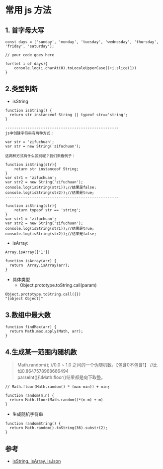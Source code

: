# 常用 js 方法

## 1. 首字母大写

```
const days = ['sunday', 'monday', 'tuesday', 'wednesday', 'thursday', 'friday', 'saturday'];

// your code goes here

for(let i of days){
    console.log(i.charAt(0).toLocaleUpperCase()+i.slice(1))
}
```


## 2.类型判断

- isString
```
function isString() {
  return str instanceof String || typeof str=='string';
}

---------------------------------------------------
js中创建字符串有两种方式：

var str = 'zifuchuan';
var str = new String('zifuchuan');

这两种方式有什么区别呢？我们来看例子：

function isString(str){
    return str instanceof String;       
}
var str1 = 'zifuchuan';
var str2 = new String('zifuchuan');
console.log(isString(str1));//结果是false;
console.log(isString(str2));//结果是true;
---------------------------------------------------

function isString(str){
    return typeof str == 'string';
}
var str1 = 'zifuchuan';
var str2 = new String('zifuchuan');
console.log(isString(str1));//结果是true;
console.log(isString(str2));//结果是false;
```

- isArray: 

```
Array.isArray(['1'])

function isArray(arr) {
  return  Array.isArray(arr);
}
```

- 具体类型
  - Object.prototype.toString.call(param)

```
Object.prototype.toString.call({})
"[object Object]"
```

## 3.数组中最大数

```
function findMax(arr) {
  return Math.max.apply(Math, arr);
}
```


## 4.生成某一范围内随机数
>Math.random();  //0.0 ~ 1.0 之间的一个伪随机数。【包含0不包含1】 //比如0.8647578968666494  
parseInt()和Math.floor()结果都是向下取整。

`// Math.floor(Math.random() * (max-min)) + min;`

```
function random(m,n) {
  return Math.floor(Math.random()*(n-m) + m)
}
```

- 生成随机字符串

```
function randomString() {
  return Math.random().toString(36).substr(2);
}
```


## 参考
- [isString, isArray, isJson](https://www.cnblogs.com/gaopy/p/4915177.html)
